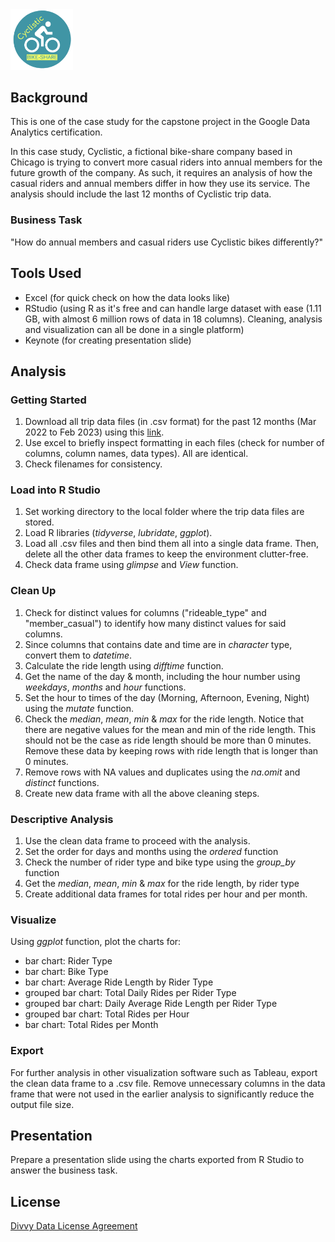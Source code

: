 <img src="https://github.com/wanM5078/bike_share_analysis/blob/main/img/cyclistic_logo.png" width="100">

## Background 
This is one of the case study for the capstone project in the Google Data Analytics certification. 

In this case study, Cyclistic, a fictional bike-share company based in Chicago is trying to convert more casual riders into annual members for the future growth of the company. As such, it requires an analysis of how the casual riders and annual members differ in how they use its service. The analysis should include the last 12 months of Cyclistic trip data.

### Business Task
"How do annual members and casual riders use Cyclistic bikes differently?"


## Tools Used
* Excel (for quick check on how the data looks like)
* RStudio (using R as it's free and can handle large dataset with ease (1.11 GB, with almost 6 million rows of data in 18 columns). Cleaning, analysis and visualization can all be done in a single platform)
* Keynote (for creating presentation slide)

## Analysis
### Getting Started
1. Download all trip data files (in .csv format) for the past 12 months (Mar 2022 to Feb 2023) using this [link](https://divvy-tripdata.s3.amazonaws.com/index.html).
2. Use excel to briefly inspect formatting in each files (check for number of columns, column names, data types). All are identical.
3. Check filenames for consistency.

### Load into R Studio
1. Set working directory to the local folder where the trip data files are stored.
2. Load R libraries (_tidyverse_, _lubridate_, _ggplot_).
3. Load all .csv files and then bind them all into a single data frame. Then, delete all the other data frames to keep the environment clutter-free.
4. Check data frame using _glimpse_ and _View_ function.

### Clean Up
1. Check for distinct values for columns ("rideable_type" and "member_casual") to identify how many distinct values for said columns.
2. Since columns that contains date and time are in _character_ type, convert them to _datetime_. 
3. Calculate the ride length using _difftime_ function.
4. Get the name of the day & month, including the hour number using _weekdays_, _months_ and _hour_ functions.
5. Set the hour to times of the day (Morning, Afternoon, Evening, Night) using the _mutate_ function.
6. Check the _median_, _mean_, _min_ & _max_ for the ride length. Notice that there are negative values for the mean and min of the ride length. This should not be the case as ride length should be more than 0 minutes. Remove these data by keeping rows with ride length that is longer than 0 minutes.
7. Remove rows with NA values and duplicates using the _na.omit_ and _distinct_ functions.
8. Create new data frame with all the above cleaning steps.

### Descriptive Analysis
1. Use the clean data frame to proceed with the analysis. 
2. Set the order for days and months using the _ordered_ function
3. Check the number of rider type and bike type using the _group_by_ function
4. Get the _median_, _mean_, _min_ & _max_ for the ride length, by rider type
5. Create additional data frames for total rides per hour and per month.

### Visualize
Using _ggplot_ function, plot the charts for:
   - bar chart: Rider Type
   - bar chart: Bike Type
   - bar chart: Average Ride Length by Rider Type
   - grouped bar chart: Total Daily Rides per Rider Type 
   - grouped bar chart: Daily Average Ride Length per Rider Type 
   - grouped bar chart: Total Rides per Hour
   - bar chart: Total Rides per Month

### Export
For further analysis in other visualization software such as Tableau, export the clean data frame to a .csv file. Remove unnecessary columns in the data frame that were not used in the earlier analysis to significantly reduce the output file size.

## Presentation
Prepare a presentation slide using the charts exported from R Studio to answer the business task.


## License
[Divvy Data License Agreement](https://ride.divvybikes.com/data-license-agreement)
